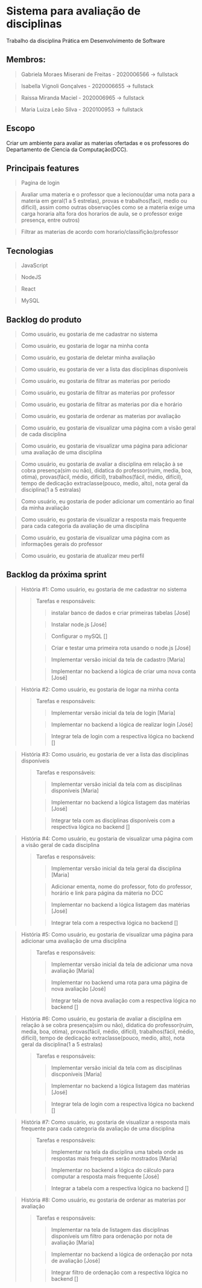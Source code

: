 # Sistema para avaliação de disciplinas
Trabalho da disciplina Prática em Desenvolvimento de Software 

## Membros:
> Gabriela Moraes Miserani de Freitas - 2020006566 -> fullstack

> Isabella Vignoli Gonçalves - 2020006655 -> fullstack

> Raissa Miranda Maciel - 2020006965 -> fullstack

> Maria Luiza Leão Silva - 2020100953 -> fullstack

## Escopo
Criar um ambiente para avaliar as materias ofertadas e os professores do Departamento de Ciencia da Computação(DCC).

## Principais features
> Pagina de login

> Avaliar uma materia e o professor que a lecionou(dar uma nota para a materia em geral(1 a 5 estrelas), provas e trabalhos(facil, medio ou dificil), assim como outras observações como se a materia exige uma carga horaria alta fora dos horarios de aula, se o professor exige presença, entre outros)

> Filtrar as materias de acordo com horario/classifição/professor

## Tecnologias
> JavaScript

> NodeJS

> React

> MySQL

## Backlog do produto
> Como usuário, eu gostaria de me cadastrar no sistema

> Como usuário, eu gostaria de logar na minha conta

> Como usuário, eu gostaria de deletar minha avaliação

> Como usuário, eu gostaria de ver a lista das disciplinas disponíveis

> Como usuário, eu gostaria de filtrar as materias por periodo

> Como usuário, eu gostaria de filtrar as materias por professor

> Como usuário, eu gostaria de filtrar as materias por dia e horário

> Como usuário, eu gostaria de ordenar as materias por avaliação

> Como usuário, eu gostaria de visualizar uma página com a visão geral de cada disciplina

> Como usuário, eu gostaria de visualizar uma página para adicionar uma avaliação de uma disciplina 

> Como usuário, eu gostaria de avaliar a disciplina em relação à se cobra presença(sim ou não), didatica do professor(ruim, media, boa, otima), provas(fácil, médio, difícil), trabalhos(fácil, médio, difícil), tempo de dedicação extraclasse(pouco, medio, alto), nota geral da disciplina(1 a 5 estralas)

> Como usuário, eu gostaria de poder adicionar um comentário ao final da minha avaliação

> Como usuário, eu gostaria de visualizar a resposta mais frequente para cada categoria da avaliação de uma disciplina

> Como usuário, eu gostaria de visualizar uma página com as informações gerais do professor

> Como usuário, eu gostaria de atualizar meu perfil

## Backlog da próxima sprint
> História #1: Como usuário, eu gostaria de me cadastrar no sistema
>>Tarefas e responsáveis:
>>>instalar banco de dados e criar primeiras tabelas [José]
>>
>>>Instalar node.js [José]
>>
>>>Configurar o mySQL []
>>
>>>Criar e testar uma primeira rota usando o node.js [José]
>>
>>>Implementar versão inicial da tela de cadastro [Maria]
>>
>>>Implementar no backend a lógica de criar uma nova conta [José]

> História #2: Como usuário, eu gostaria de logar na minha conta
>>Tarefas e responsáveis:
>>>Implementar versão inicial da tela de login [Maria]
>>
>>>Implementar no backend a lógica de realizar login [José]
>>
>>>Integrar tela de login com a respectiva lógica no backend []

> História #3: Como usuário, eu gostaria de ver a lista das disciplinas disponíveis
>>Tarefas e responsáveis:
>>>Implementar versão inicial da tela com as disciplinas disponíveis [Maria]
>>
>>>Implementar no backend a lógica listagem das matérias [José]
>>
>>>Integrar tela com as disciplinas disponíveis com a respectiva lógica no backend []
  
> História #4: Como usuário, eu gostaria de visualizar uma página com a visão geral de cada disciplina
>>Tarefas e responsáveis:
>>>Implementar versão inicial da tela geral da disciplina [Maria]
>>
>>>Adicionar ementa, nome do professor, foto do professor, horário e link para página da máteria no DCC 
>>
>>>Implementar no backend a lógica listagem das matérias [José]
>>
>>>Integrar tela com a respectiva lógica no backend []

> História #5: Como usuário, eu gostaria de visualizar uma página para adicionar uma avaliação de uma disciplina 
>>Tarefas e responsáveis:
>>>Implementar versão inicial da tela de adicionar uma nova avaliação [Maria]
>>
>>>Implementar no backend uma rota para uma página de nova avaliação [José]
>>
>>>Integrar tela de nova avaliação com a respectiva lógica no backend []

> História #6: Como usuário, eu gostaria de avaliar a disciplina em relação à se cobra presença(sim ou não), didatica do professor(ruim, media, boa, otima), provas(fácil, médio, difícil), trabalhos(fácil, médio, difícil), tempo de dedicação extraclasse(pouco, medio, alto), nota geral da disciplina(1 a 5 estralas)
>>Tarefas e responsáveis:
>>>Implementar versão inicial da tela com as disciplinas discponíveis [Maria]
>>
>>>Implementar no backend a lógica listagem das matérias [José]
>>
>>>Integrar tela de login com a respectiva lógica no backend []

> História #7: Como usuário, eu gostaria de visualizar a resposta mais frequente para cada categoria da avaliação de uma disciplina
>>Tarefas e responsáveis:
>>>Implementar na tela da disciplina uma tabela onde as respostas mais frequntes serão mostrados [Maria]
>>
>>>Implementar no backend a lógica do cálculo para computar a resposta mais frequente [José]
>>
>>>Integrar a tabela com a respectiva lógica no backend []

> História #8: Como usuário, eu gostaria de ordenar as materias por avaliação
>>Tarefas e responsáveis:
>>>Implementar na tela de listagem das disciplinas disponíveis um filtro para ordenação por nota de avaliação [Maria]
>>
>>>Implementar no backend a lógica de ordenação por nota de avaliação [José]
>>
>>>Integrar filtro de ordenação com a respectiva lógica no backend []

